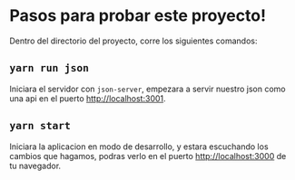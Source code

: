 # Pasos para probar este proyecto!

Dentro del directorio del proyecto, corre los siguientes comandos:

## `yarn run json`

Iniciara el servidor con `json-server`, empezara a servir nuestro json como una api en el puerto [http://localhost:3001](http://localhost:3001).

## `yarn start`

Iniciara la aplicacion en modo de desarrollo, y estara escuchando los cambios que hagamos, podras verlo en el puerto [http://localhost:3000](http://localhost:3000) de tu navegador.
